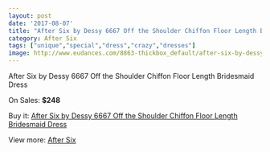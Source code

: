 ```yaml
---
layout: post
date: '2017-08-07'
title: "After Six by Dessy 6667 Off the Shoulder Chiffon Floor Length Bridesmaid Dress"
category: After Six
tags: ["unique","special","dress","crazy","dresses"]
image: http://www.eudances.com/8863-thickbox_default/after-six-by-dessy-6667-off-the-shoulder-chiffon-floor-length-bridesmaid-dress.jpg
---
```

After Six by Dessy 6667 Off the Shoulder Chiffon Floor Length Bridesmaid Dress

On Sales: **$248**
<a href="https://www.eudances.com/en/after-six/2986-after-six-by-dessy-6667-off-the-shoulder-chiffon-floor-length-bridesmaid-dress.html"><amp-img layout="responsive" width="600" height="600" src="//www.eudances.com/8863-thickbox_default/after-six-by-dessy-6667-off-the-shoulder-chiffon-floor-length-bridesmaid-dress.jpg" alt="After Six by Dessy 6667 Off the Shoulder Chiffon Floor Length Bridesmaid Dress 0" /></a>
<a href="https://www.eudances.com/en/after-six/2986-after-six-by-dessy-6667-off-the-shoulder-chiffon-floor-length-bridesmaid-dress.html"><amp-img layout="responsive" width="600" height="600" src="//www.eudances.com/8866-thickbox_default/after-six-by-dessy-6667-off-the-shoulder-chiffon-floor-length-bridesmaid-dress.jpg" alt="After Six by Dessy 6667 Off the Shoulder Chiffon Floor Length Bridesmaid Dress 1" /></a>
<a href="https://www.eudances.com/en/after-six/2986-after-six-by-dessy-6667-off-the-shoulder-chiffon-floor-length-bridesmaid-dress.html"><amp-img layout="responsive" width="600" height="600" src="//www.eudances.com/8865-thickbox_default/after-six-by-dessy-6667-off-the-shoulder-chiffon-floor-length-bridesmaid-dress.jpg" alt="After Six by Dessy 6667 Off the Shoulder Chiffon Floor Length Bridesmaid Dress 2" /></a>
<a href="https://www.eudances.com/en/after-six/2986-after-six-by-dessy-6667-off-the-shoulder-chiffon-floor-length-bridesmaid-dress.html"><amp-img layout="responsive" width="600" height="600" src="//www.eudances.com/8864-thickbox_default/after-six-by-dessy-6667-off-the-shoulder-chiffon-floor-length-bridesmaid-dress.jpg" alt="After Six by Dessy 6667 Off the Shoulder Chiffon Floor Length Bridesmaid Dress 3" /></a>

Buy it: [After Six by Dessy 6667 Off the Shoulder Chiffon Floor Length Bridesmaid Dress](https://www.eudances.com/en/after-six/2986-after-six-by-dessy-6667-off-the-shoulder-chiffon-floor-length-bridesmaid-dress.html "After Six by Dessy 6667 Off the Shoulder Chiffon Floor Length Bridesmaid Dress")

View more: [After Six](https://www.eudances.com/en/50-after-six "After Six")